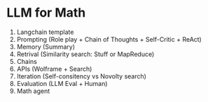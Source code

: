 # LLM for Math

1. Langchain template
2. Prompting (Role play + Chain of Thoughts + Self-Critic + ReAct)
3. Memory (Summary)
5. Retrival (Similarity search: Stuff or MapReduce)
6. Chains
7. APIs (Wolframe + Search)
8. Iteration (Self-consitency vs Novolty search)
9. Evaluation (LLM Eval + Human)
10. Math agent
